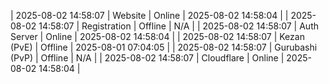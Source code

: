 | 2025-08-02 14:58:07 | Website | Online | 2025-08-02 14:58:04 |
| 2025-08-02 14:58:07 | Registration | Offline | N/A |
| 2025-08-02 14:58:07 | Auth Server | Online | 2025-08-02 14:58:04 |
| 2025-08-02 14:58:07 | Kezan (PvE) | Offline | 2025-08-01 07:04:05 |
| 2025-08-02 14:58:07 | Gurubashi (PvP) | Offline | N/A |
| 2025-08-02 14:58:07 | Cloudflare | Online | 2025-08-02 14:58:04 |
